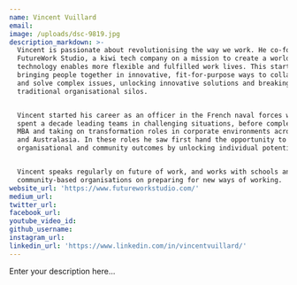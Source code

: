 ```yaml
---
name: Vincent Vuillard
email:
image: /uploads/dsc-9819.jpg
description_markdown: >-
  Vincent is passionate about revolutionising the way we work. He co-founded
  FutureWork Studio, a kiwi tech company on a mission to create a world in which
  technology enables more flexible and fulfilled work lives. This starts with
  bringing people together in innovative, fit-for-purpose ways to collaborate
  and solve complex issues, unlocking innovative solutions and breaking down
  traditional organisational silos.


  Vincent started his career as an officer in the French naval forces where he
  spent a decade leading teams in challenging situations, before completing an
  MBA and taking on transformation roles in corporate environments across Asia
  and Australasia. In these roles he saw first hand the opportunity to improve
  organisational and community outcomes by unlocking individual potential.


  Vincent speaks regularly on future of work, and works with schools and
  community-based organisations on preparing for new ways of working.
website_url: 'https://www.futureworkstudio.com/'
medium_url:
twitter_url:
facebook_url:
youtube_video_id:
github_username:
instagram_url:
linkedin_url: 'https://www.linkedin.com/in/vincentvuillard/'
---
```


Enter your description here...
